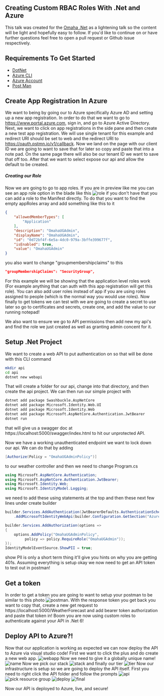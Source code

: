 ## Creating Custom RBAC Roles With .Net and Azure
This talk was created for the [Omaha .Net](https://omahamtg.com) as a lightening talk so the content will be light and hopefully easy to follow. If you'd like to continue on or have further questions feel free to open a pull request or Github issue respectively. 

## Requirements To Get Started
- [DotNet](https://dotnet.microsoft.com/en-us)
- [Azure CLI](https://learn.microsoft.com/en-us/cli/azure/install-azure-cli)
- [Azure Account](https://portal.azure.com)
- [Post Man]()

## Create App Registration In Azure
We want to being by going our to Azure specifically Azure AD and setting up a new app registration. In order to do that we want to go to https://www.portal.azure.com, sign in, and go to Azure Active Directory. Next, we want to click on app registrations in the side pane and then create a new test app registration. We will use single tenant for this example and redirect URI should be set to web and the redirect URI to https://oauth.pstmn.io/v1/callback. Now we land on the page with our client ID we are going to want to save that for later so copy and paste that into a note pad. On the same page there will also be our tenant ID we want to save that off too. After that we want to select expose our api and allow the default to be created.

##### Creating our Role
Now we are going to go to app roles. If you are in preview like me you can see an app role option in the blade like this 
![role](./photos/rolePreview.png)
if you don't have that you can add a role to the Manifest directly. To do that you want to find the empty appRoles array and add something like this to it
``` JSON
{
    "allowedMemberTypes": [
        "Application"
    ],
    "description": "OmahaUGAdmin",
    "displayName": "OmahaUGAdmin",
    "id": "0d72bf4f-6e5a-4dc0-979a-3bffe399677f",
    "isEnabled": true,
    "value": "OmahaUGAdmin"
}
```  
you also want to change "groupmembershipclaims" to this
```JSON 
"groupMembershipClaims": "SecurityGroup",
```
For this example we will be showing that the application level roles work (For example anything that can auth with this app registration will get this role). You can also add user roles instead of app if you are using roles assigned to people (which is the normal way you would use roles). Now finally to get tokens we can test with we are going to create a secret to use later so go to certificates and secrets, create one, and add the value to our running notepad! 

We also want to ensure we go to API permissions then add new my api's and find the role we just created as well as granting admin concent for it.

## Setup .Net Project
We want to create a web API to put authentication on so that will be done with this CLI command
``` bash
mkdir api
cd api
dotnet new webapi
```
That will create a folder for our api, change into that directory, and then create the api project.
We can then run our simple project with 
``` bash
dotnet add package Swashbuckle.AspNetCore
dotnet add package Microsoft.Identity.Web.UI
dotnet add package Microsoft.Identity.Web
dotnet add package Microsoft.AspNetCore.Authentication.JwtBearer
dotnet run
```
that will give us a swagger doc at https://localhost:5000/swagger/index.html to hit our unprotected API. 

Now we have a working unauthenticated endpoint we want to lock down our api. We can do that by adding 
``` cs
[Authorize(Policy = "OmahaUGAdminPolicy")]
```
to our weather controller and then we need to change Program.cs
``` cs
using Microsoft.AspNetCore.Authentication;
using Microsoft.AspNetCore.Authentication.JwtBearer;
using Microsoft.Identity.Web;
using Microsoft.IdentityModel.Logging;
```
we need to add these using statements at the top and then these next few lines under create builder
``` cs
builder.Services.AddAuthentication(JwtBearerDefaults.AuthenticationScheme)
    .AddMicrosoftIdentityWebApi(builder.Configuration.GetSection("AzureAd"));

builder.Services.AddAuthorization(options =>
{
    options.AddPolicy("OmahaUGAdminPolicy",
         policy => policy.RequireRole("OmahaUGAdmin"));
});
IdentityModelEventSource.ShowPII = true;
```
show PII is only a short term thing it'll give you hints on why you are getting 401s. Assuming everything is setup okay we now need to get an API token to test out in postman!
## Get a token
In order to get a token you are going to want to setup your postman to be similar to this photo
![postman](./photos/postman.png). With the response token you get back you want to copy that, create a new get request to https://localhost:5000/WeatherForecast and add bearer token authorization and paste that token in! Boom you are now using custom roles to authenticate against your API in .Net 6!

## Deploy API to Azure?!
Now that our application is working as expected we can now deploy the API to Azure via visual studio code! First we want to click the plus and do create a new web app. 
![webapp](./photos/TypeOfResource.png)
Now we need to give it a globally unique name!
![name](photos/name.png)
Now we pick our stack
![stack](photos/Stack.png)
and finally our tier
![tier](./photos/Pricing.png)
Now our infrastructure is setup so we are going to deploy the API itself.
First you need to right click the API folder and follow the prompts
![api](./photos/RightClick.png)
![pick resource group](./photos/PickRG.png)
![deploy](./photos/Deploy.png)
![final](./photos/Final.png)


Now our API is deployed to Azure, live, and secure! 